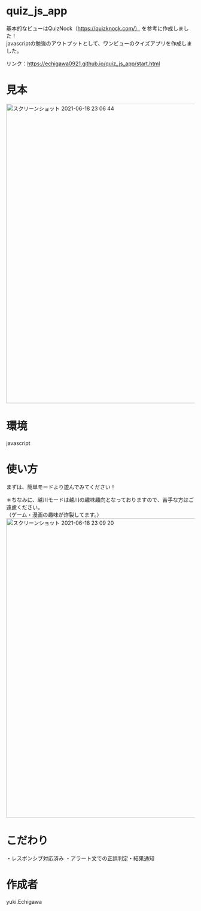 # quiz_js_app

基本的なビューはQuizNock（https://quizknock.com/）
を参考に作成しました！   
javascriptの勉強のアウトプットとして、ワンビューのクイズアプリを作成しました。   
   
   リンク：https://echigawa0921.github.io/quiz_js_app/start.html

# 見本
<img width="800" alt="スクリーンショット 2021-06-18 23 06 44" src="https://user-images.githubusercontent.com/69971834/122573678-dfdf9180-d089-11eb-88eb-c678b885559d.png">


# 環境
javascript

# 使い方
まずは、簡単モードより遊んでみてください！   
    
＊ちなみに、越川モードは越川の趣味趣向となっておりますので、苦手な方はご遠慮ください。   
（ゲーム・漫画の趣味が炸裂してます。）
<img width="800" alt="スクリーンショット 2021-06-18 23 09 20" src="https://user-images.githubusercontent.com/69971834/122574058-3947c080-d08a-11eb-834a-a297bc0f6135.png">

# こだわり
・レスポンシブ対応済み
・アラート文での正誤判定・結果通知


# 作成者
yuki.Echigawa
